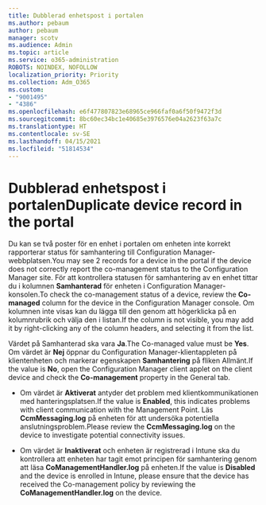 ```yaml
---
title: Dubblerad enhetspost i portalen
ms.author: pebaum
author: pebaum
manager: scotv
ms.audience: Admin
ms.topic: article
ms.service: o365-administration
ROBOTS: NOINDEX, NOFOLLOW
localization_priority: Priority
ms.collection: Adm_O365
ms.custom:
- "9001495"
- "4386"
ms.openlocfilehash: e6f477807823e68965ce966faf0a6f50f9472f3d
ms.sourcegitcommit: 8bc60ec34bc1e40685e3976576e04a2623f63a7c
ms.translationtype: HT
ms.contentlocale: sv-SE
ms.lasthandoff: 04/15/2021
ms.locfileid: "51814534"
---
```

# <a name="duplicate-device-record-in-the-portal"></a><span data-ttu-id="c2b76-102">Dubblerad enhetspost i portalen</span><span class="sxs-lookup"><span data-stu-id="c2b76-102">Duplicate device record in the portal</span></span>

<span data-ttu-id="c2b76-103">Du kan se två poster för en enhet i portalen om enheten inte korrekt rapporterar status för samhantering till Configuration Manager-webbplatsen.</span><span class="sxs-lookup"><span data-stu-id="c2b76-103">You may see 2 records for a device in the portal if the device does not correctly report the co-management status to the Configuration Manager site.</span></span> <span data-ttu-id="c2b76-104">För att kontrollera statusen för samhantering av en enhet tittar du i kolumnen **Samhanterad** för enheten i Configuration Manager-konsolen.</span><span class="sxs-lookup"><span data-stu-id="c2b76-104">To check the co-management status of a device, review the **Co-managed** column for the device in the Configuration Manager console.</span></span> <span data-ttu-id="c2b76-105">Om kolumnen inte visas kan du lägga till den genom att högerklicka på en kolumnrubrik och välja den i listan.</span><span class="sxs-lookup"><span data-stu-id="c2b76-105">If the column is not visible, you may add it by right-clicking any of the column headers, and selecting it from the list.</span></span>

<span data-ttu-id="c2b76-106">Värdet på Samhanterad ska vara **Ja**.</span><span class="sxs-lookup"><span data-stu-id="c2b76-106">The Co-managed value must be **Yes**.</span></span> <span data-ttu-id="c2b76-107">Om värdet är **Nej** öppnar du Configuration Manager-klientappleten på klientenheten och markerar egenskapen **Samhantering** på fliken Allmänt.</span><span class="sxs-lookup"><span data-stu-id="c2b76-107">If the value is **No**, open the Configuration Manager client applet on the client device and check the **Co-management** property in the General tab.</span></span>

- <span data-ttu-id="c2b76-108">Om värdet är **Aktiverat** antyder det problem med klientkommunikationen med hanteringsplatsen.</span><span class="sxs-lookup"><span data-stu-id="c2b76-108">If the value is **Enabled**, this indicates problems with client communication with the Management Point.</span></span> <span data-ttu-id="c2b76-109">Läs **CcmMessaging.log** på enheten för att undersöka potentiella anslutningsproblem.</span><span class="sxs-lookup"><span data-stu-id="c2b76-109">Please review the **CcmMessaging.log** on the device to investigate potential connectivity issues.</span></span>

- <span data-ttu-id="c2b76-110">Om värdet är **Inaktiverat** och enheten är registrerad i Intune ska du kontrollera att enheten har tagit emot principen för samhantering genom att läsa **CoManagementHandler.log** på enheten.</span><span class="sxs-lookup"><span data-stu-id="c2b76-110">If the value is **Disabled** and the device is enrolled in Intune, please ensure that the device has received the Co-management policy by reviewing the **CoManagementHandler.log** on the device.</span></span>
